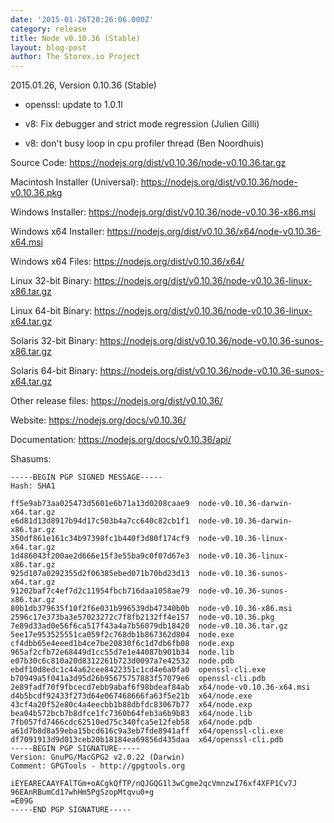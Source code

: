 ```yaml
---
date: '2015-01-26T20:26:06.000Z'
category: release
title: Node v0.10.36 (Stable)
layout: blog-post
author: The Storex.io Project
---
```


2015.01.26, Version 0.10.36 (Stable)

- openssl: update to 1.0.1l

- v8: Fix debugger and strict mode regression (Julien Gilli)

- v8: don't busy loop in cpu profiler thread (Ben Noordhuis)

Source Code: https://nodejs.org/dist/v0.10.36/node-v0.10.36.tar.gz

Macintosh Installer (Universal): https://nodejs.org/dist/v0.10.36/node-v0.10.36.pkg

Windows Installer: https://nodejs.org/dist/v0.10.36/node-v0.10.36-x86.msi

Windows x64 Installer: https://nodejs.org/dist/v0.10.36/x64/node-v0.10.36-x64.msi

Windows x64 Files: https://nodejs.org/dist/v0.10.36/x64/

Linux 32-bit Binary: https://nodejs.org/dist/v0.10.36/node-v0.10.36-linux-x86.tar.gz

Linux 64-bit Binary: https://nodejs.org/dist/v0.10.36/node-v0.10.36-linux-x64.tar.gz

Solaris 32-bit Binary: https://nodejs.org/dist/v0.10.36/node-v0.10.36-sunos-x86.tar.gz

Solaris 64-bit Binary: https://nodejs.org/dist/v0.10.36/node-v0.10.36-sunos-x64.tar.gz

Other release files: https://nodejs.org/dist/v0.10.36/

Website: https://nodejs.org/docs/v0.10.36/

Documentation: https://nodejs.org/docs/v0.10.36/api/

Shasums:

```
-----BEGIN PGP SIGNED MESSAGE-----
Hash: SHA1

ff5e9ab73aa025473d5601e6b71a13d0208caae9  node-v0.10.36-darwin-x64.tar.gz
e6d81d13d8917b94d17c503b4a7cc640c82cb1f1  node-v0.10.36-darwin-x86.tar.gz
350df861e161c34b97398fc1b440f3d80f174cf9  node-v0.10.36-linux-x64.tar.gz
1d486043f200ae2d666e15f3e55ba9c0f07d67e3  node-v0.10.36-linux-x86.tar.gz
925d107a0292355d2f06385ebed071b70bd23d13  node-v0.10.36-sunos-x64.tar.gz
91202baf7c4ef7d2c11954fbcb716daa1058ae79  node-v0.10.36-sunos-x86.tar.gz
80b1db379635f10f2f6e031b996539db47340b0b  node-v0.10.36-x86.msi
2596c17e373ba3e57023272c7f8fb2132ff4e157  node-v0.10.36.pkg
7e89d33ad0e56f6ca517f43a4a7b56079db18420  node-v0.10.36.tar.gz
5ee17e953525551ca059f2c768db1b867362d804  node.exe
cf4dbb65e4eeed1b4ce7be20830f6c1d7db6fb08  node.exp
965af2cfb72e68449d1cc55d7e1e44087b901b34  node.lib
e07b30c6c810a20d8312261b723d0097a7e42532  node.pdb
ebdf10d8edc1c44a62cee8422351c1cd4e6a0fa0  openssl-cli.exe
b70949a5f041a3d95d26b95675757883f57079e6  openssl-cli.pdb
2e89fadf70f9fbcecd7ebb9abaf6f98bdeaf84ab  x64/node-v0.10.36-x64.msi
d4b5bcdf92433f273d64e067468666fa63f5e21b  x64/node.exe
43cf4a20f52e80c4a4eecbb1b88dbfdc83067b77  x64/node.exp
bea04b572bcb7b8dfce1fc7360b64feb3a6b9b83  x64/node.lib
7fb057fd7466cdc62510ed75c340fca5e12feb58  x64/node.pdb
a61d7b8d8a59eba15bcd616c9a3eb7fde8941aff  x64/openssl-cli.exe
df7091913d9d013ceb20b18184ea69856d435daa  x64/openssl-cli.pdb
-----BEGIN PGP SIGNATURE-----
Version: GnuPG/MacGPG2 v2.0.22 (Darwin)
Comment: GPGTools - http://gpgtools.org

iEYEARECAAYFAlTGm+oACgkQfTP/nQJGQG1l3wCgme2qcVmnzwI76xf4XFP1Cv7J
96EAnRBumCd17whHm5PgSzopMtqvu0+g
=E09G
-----END PGP SIGNATURE-----
```
